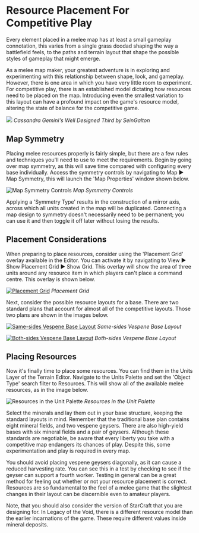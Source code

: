# Resource Placement For Competitive Play

Every element placed in a melee map has at least a small gameplay connotation, this varies from a single grass doodad shaping the way a battlefield feels, to the paths and terrain layout that shape the possible styles of gameplay that might emerge.

As a melee map maker, your greatest adventure is in exploring and experimenting with this relationship between shape, look, and gameplay. However, there is one area in which you have very little room to experiment. For competitive play, there is an established model dictating how resources need to be placed on the map. Introducing even the smallest variation to this layout can have a profound impact on the game's resource model, altering the state of balance for the competitive game.

![](./resources/086_Resource_Placement_for_Competitive_Play1.png)
*Cassandra Gemini's Well Designed Third by SeinGalton*

## Map Symmetry

Placing melee resources properly is fairly simple, but there are a few rules and techniques you'll need to use to meet the requirements. Begin by going over map symmetry, as this will save time compared with configuring every base individually. Access the symmetry controls by navigating to Map ▶︎ Map Symmetry, this will launch the 'Map Properties' window shown below.

![Map Symmetry Controls](./resources/086_Resource_Placement_for_Competitive_Play2.png)
*Map Symmetry Controls*

Applying a 'Symmetry Type' results in the construction of a mirror axis, across which all units created in the map will be duplicated. Connecting a map design to symmetry doesn't necessarily need to be permanent; you can use it and then toggle it off later without losing the results.

## Placement Considerations

When preparing to place resources, consider using the 'Placement Grid' overlay available in the Editor. You can activate it by navigating to View ▶︎ Show Placement Grid ▶︎ Show Grid. This overlay will show the area of three units around any resource item in which players can't place a command centre. This overlay is shown below.

[![Placement Grid](./resources/086_Resource_Placement_for_Competitive_Play3.png)](./resources/086_Resource_Placement_for_Competitive_Play3.png)
*Placement Grid*

Next, consider the possible resource layouts for a base. There are two standard plans that account for almost all of the competitive layouts. Those two plans are shown in the images below.

[![Same-sides Vespene Base Layout](./resources/086_Resource_Placement_for_Competitive_Play4.png)](./resources/086_Resource_Placement_for_Competitive_Play4.png)
*Same-sides Vespene Base Layout*

[![Both-sides Vespene Base Layout](./resources/086_Resource_Placement_for_Competitive_Play5.png)](./resources/086_Resource_Placement_for_Competitive_Play5.png)
*Both-sides Vespene Base Layout*

## Placing Resources

Now it's finally time to place some resources. You can find them in the Units Layer of the Terrain Editor. Navigate to the Units Palette and set the 'Object Type' search filter to Resources. This will show all of the available melee resources, as in the image below.

![Resources in the Unit Palette](./resources/086_Resource_Placement_for_Competitive_Play6.png)
*Resources in the Unit Palette*

Select the minerals and lay them out in your base structure, keeping the standard layouts in mind. Remember that the traditional base plan contains eight mineral fields, and two vespene geysers. There are also high-yield bases with six mineral fields and a pair of geysers. Although these standards are negotiable, be aware that every liberty you take with a competitive map endangers its chances of play. Despite this, some experimentation and play is required in every map.

You should avoid placing vespene geysers diagonally, as it can cause a reduced harvesting rate. You can see this in a test by checking to see if the geyser can support a fourth worker. Testing in general can be a great method for feeling out whether or not your resource placement is correct. Resources are so fundamental to the feel of a melee game that the slightest changes in their layout can be discernible even to amateur players.

Note, that you should also consider the version of StarCraft that you are designing for. In Legacy of the Void, there is a different resource model than the earlier incarnations of the game. These require different values inside mineral deposits.

